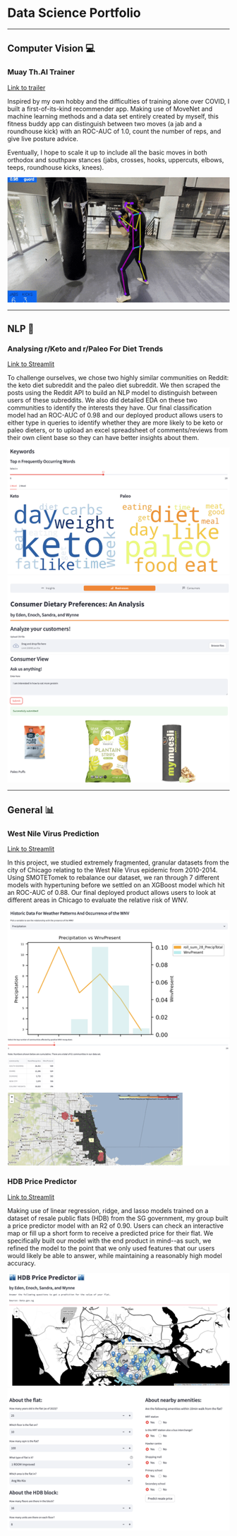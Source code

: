# Data Science Portfolio

---

## Computer Vision 	💻

### Muay Th.AI Trainer
[Link to trailer](https://youtu.be/-IE-1zgkS1g)

Inspired by my own hobby and the difficulties of training alone over COVID, I built a first-of-its-kind recommender app. Making use of MoveNet and machine learning methods and a data set entirely created by myself, this fitness buddy app can distinguish between two moves (a jab and a roundhouse kick) with an ROC-AUC of 1.0, count the number of reps, and give live posture advice. 

Eventually, I hope to scale it up to include all the basic moves in both orthodox and southpaw stances (jabs, crosses, hooks, uppercuts, elbows, teeps, roundhouse kicks, knees). 

<img src="images/demo_clip.gif?raw=true"/>



---

## NLP 💬

### Analysing r/Keto and r/Paleo For Diet Trends
[Link to Streamlit](https://consumer-dietary-preferences.streamlit.app/)

To challenge ourselves, we chose two highly similar communities on Reddit: the keto diet subreddit and the paleo diet subreddit. We then scraped the posts using the Reddit API to build an NLP model to distinguish between users of these subreddits. We also did detailed EDA on these two communities to identify the interests they have. Our final classification model had an ROC-AUC of 0.98 and our deployed product allows users to either type in queries to identify whether they are more likely to be keto or paleo dieters, or to upload an excel spreadsheet of comments/reviews from their own client base so they can have better insights about them. 

<img src="images/Screenshot 2023-08-21 at 11.28.07 AM.png?raw=true"/>
<img src="images/Screenshot 2023-08-21 at 11.29.11 AM.png?raw=true"/>
<img src="images/Screenshot 2023-08-21 at 11.29.58 AM.png?raw=true"/>


---
## General 📊

### West Nile Virus Prediction
[Link to Streamlit](https://west-nile-virus-prediction.streamlit.app/)

In this project, we studied extremely fragmented, granular datasets from the city of Chicago relating to the West Nile Virus epidemic from 2010-2014. Using SMOTETomek to rebalance our dataset, we ran through 7 different models with hypertuning before we settled on an XGBoost model which hit an ROC-AUC of 0.88. Our final deployed product allows users to look at different areas in Chicago to evaluate the relative risk of WNV. 

<img src="images/Screenshot 2023-08-21 at 11.31.23 AM.png?raw=true"/>
<img src="images/Screenshot 2023-08-21 at 11.42.37 AM.png?raw=true"/>

### HDB Price Predictor
[Link to Streamlit](https://hdb-price-predictor.streamlit.app/)

Making use of linear regression, ridge, and lasso models trained on a dataset of resale public flats (HDB) from the SG government, my group built a price predictor model with an R2 of 0.90. Users can check an interactive map or fill up a short form to receive a predicted price for their flat. We specifically built our model with the end product in mind--as such, we refined the model to the point that we only used features that our users would likely be able to answer, while maintaining a reasonably high model accuracy. 

<img src="images/Screenshot 2023-08-21 at 11.33.12 AM.png?raw=true"/>
<img src="images/Screenshot 2023-08-21 at 11.33.23 AM.png?raw=true"/>

